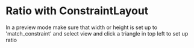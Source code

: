# Ratio with ConstraintLayout

In a preview mode make sure that width or height is set up to 'match_constraint' and select view and click a triangle in top left to set up ratio